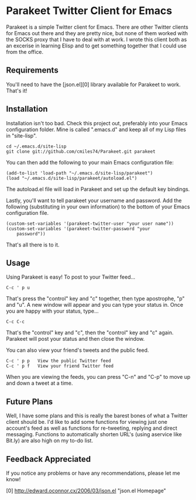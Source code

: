 Parakeet Twitter Client for Emacs
=================================

Parakeet is a simple Twitter client for Emacs. There are other Twitter
clients for Emacs out there and they are pretty nice, but none of them
worked with the SOCKS proxy that I have to deal with at work. I wrote
this client both as an excerise in learning Elisp and to get something
together that I could use from the office.

Requirements
------------

You'll need to have the [json.el][0] library available for Parakeet to
work. That's it!

Installation
------------

Installation isn't too bad. Check this project out, preferably into
your Emacs configuration folder. Mine is called ".emacs.d" and keep
all of my Lisp files in "site-lisp".

    cd ~/.emacs.d/site-lisp
    git clone git://github.com/cmiles74/Parakeet.git parakeet

You can then add the following to your main Emacs configuration file:

    (add-to-list 'load-path "~/.emacs.d/site-lisp/parakeet")
    (load "~/.emacs.d/site-lisp/parakeet/autoload.el")

The autoload.el file will load in Parakeet and set up the default key
bindings.

Lastly, you'll want to tell parakeet your username and password. Add
the following (substituting in your own information) to the bottom of
your Emacs configuration file.

    (custom-set-variables '(parakeet-twitter-user "your user name"))
    (custom-set-variables '(parakeet-twitter-password "your
        password"))

That's all there is to it.

Usage
-----

Using Parakeet is easy! To post to your Twitter feed...

    C-c ' p u

That's press the "control" key and "c" together, then type apostrophe,
"p" and "u". A new window will appear and you can type your status
in. Once you are happy with your status, type...

    C-c C-c

That's the "control" key and "c", then the "control" key and "c"
again. Parakeet will post your status and then close the window.

You can also view your friend's tweets and the public feed.

    C-c ' p p   View the public Twitter feed
    C-c ' p f   View your friend Twitter feed

When you are viewing the feeds, you can press "C-n" and "C-p" to move
up and down a tweet at a time.

Future Plans
------------

Well, I have some plans and this is really the barest bones of what a
Twitter client should be. I'd like to add some functions for viewing
just one account's feed as well as functions for re-tweeting, replying
and direct messaging. Functions to automatically shorten URL's (using
aservice like Bit.ly) are also high on my to-do list.

Feedback Appreciated
--------------------

If you notice any problems or have any recommendations, please let me know!


[0] http://edward.oconnor.cx/2006/03/json.el "json.el Homepage"
